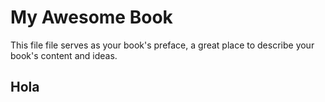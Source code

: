 # My Awesome Book

This file file serves as your book's preface, a great place to describe your book's content and ideas.
## Hola




